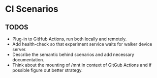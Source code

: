 # CI Scenarios

## TODOS

- Plug-in to GitHub Actions, run both locally and remotely.
- Add health-check so that experiment service waits for walker device server.
- Describe the semantic behind scenarios and add necessary documentation.
- Think about the mounting of /mnt in context of GitGub Actions and if possible figure out
better strategy.